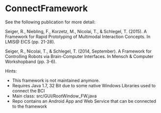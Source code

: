 # ConnectFramework

See the following publication for more detail:

Seiger, R., Niebling, F., Korzetz, M., Nicolai, T., & Schlegel, T. (2015). A Framework for Rapid Prototyping of Multimodal Interaction Concepts. In LMIS@ EICS (pp. 21-28).

Seiger, R., Nicolai, T., & Schlegel, T. (2014, September). A Framework for Controlling Robots via Brain-Computer Interfaces. In Mensch & Computer Workshopband (pp. 3-6).

Hints:
- This framework is not maintained anymore.
- Requires Java 1.7, 32 Bit due to some native Windows Libraries used to connect the BCI
- Main class: src/GUI/RootWindow_FW.java
- Repo contains an Android App and Web Service that can be connected to the framework
